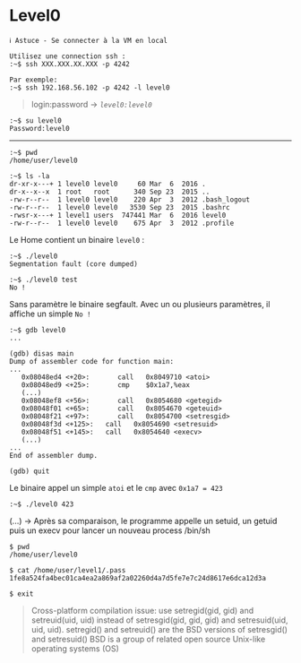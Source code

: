 # Level0

```
ℹ️ Astuce - Se connecter à la VM en local

Utilisez une connection ssh :
:~$ ssh XXX.XXX.XX.XXX -p 4242

Par exemple: 
:~$ ssh 192.168.56.102 -p 4242 -l level0
```

> login:password -> *`level0:level0`*
```
:~$ su level0
Password:level0
```
---

```
:~$ pwd
/home/user/level0
```

```
:~$ ls -la
dr-xr-x---+ 1 level0 level0     60 Mar  6  2016 .
dr-x--x--x  1 root   root      340 Sep 23  2015 ..
-rw-r--r--  1 level0 level0    220 Apr  3  2012 .bash_logout
-rw-r--r--  1 level0 level0   3530 Sep 23  2015 .bashrc
-rwsr-x---+ 1 level1 users  747441 Mar  6  2016 level0
-rw-r--r--  1 level0 level0    675 Apr  3  2012 .profile
```

Le Home contient un binaire `level0` :

```
:~$ ./level0
Segmentation fault (core dumped)

:~$ ./level0 test
No !
```

Sans paramètre le binaire segfault.
Avec un ou plusieurs paramètres, il affiche un simple `No !`

```
:~$ gdb level0
...

(gdb) disas main
Dump of assembler code for function main:
...
   0x08048ed4 <+20>:	   call   0x8049710 <atoi>
   0x08048ed9 <+25>:	   cmp    $0x1a7,%eax
   (...)
   0x08048ef8 <+56>:	   call   0x8054680 <getegid>
   0x08048f01 <+65>:	   call   0x8054670 <geteuid>
   0x08048f21 <+97>:	   call   0x8054700 <setresgid>
   0x08048f3d <+125>:	call   0x8054690 <setresuid>
   0x08048f51 <+145>:	call   0x8054640 <execv>
   (...)
...
End of assembler dump.

(gdb) quit
```

Le binaire appel un simple `atoi` et le `cmp` avec `0x1a7 = 423`

```
:~$ ./level0 423
```

(...) -> Après sa comparaison, le programme appelle un setuid, un getuid puis un execv pour lancer un nouveau process /bin/sh

```
$ pwd
/home/user/level0

$ cat /home/user/level1/.pass
1fe8a524fa4bec01ca4ea2a869af2a02260d4a7d5fe7e7c24d8617e6dca12d3a

$ exit

```

> Cross-platform compilation issue: use setregid(gid, gid) and setreuid(uid, uid) instead of setresgid(gid, gid, gid) and setresuid(uid, uid, uid).	
> setregid() and setreuid() are the BSD versions of setresgid() and setresuid()
> BSD is a group of related open source Unix-like operating systems (OS)